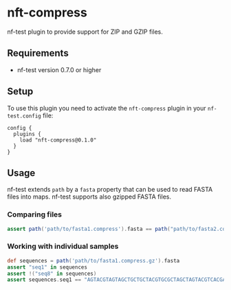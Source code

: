 # nft-compress

nf-test plugin to provide support for ZIP and GZIP files.

## Requirements

- nf-test version 0.7.0 or higher

## Setup

To use this plugin you need to activate the `nft-compress` plugin in your `nf-test.config` file:

```
config {
  plugins {
    load "nft-compress@0.1.0"
  }
}
```

## Usage

nf-test extends `path` by a `fasta` property that can be used to read FASTA files into maps. nf-test supports also gzipped FASTA files.


### Comparing files

```Groovy
assert path('path/to/fasta1.compress').fasta == path("path/to/fasta2.compress'").fasta
```

### Working with individual samples

```Groovy
def sequences = path('path/to/fasta1.compress.gz').fasta
assert "seq1" in sequences
assert !("seq8" in sequences)
assert sequences.seq1 == "AGTACGTAGTAGCTGCTGCTACGTGCGCTAGCTAGTACGTCACGACGTAGATGCTAGCTGACTCGATGC"
```
